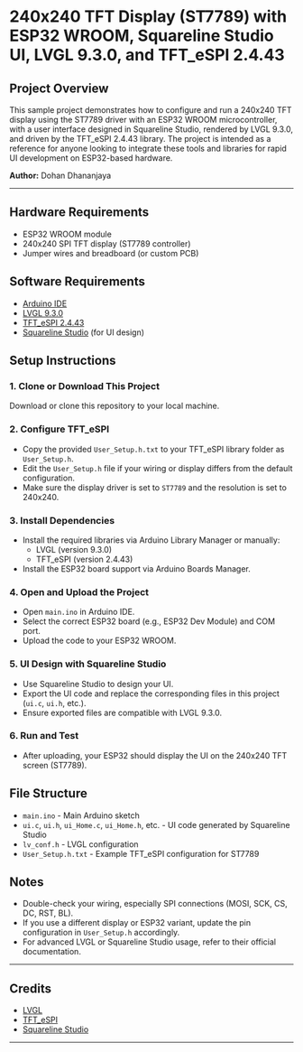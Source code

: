 # 240x240 TFT Display (ST7789) with ESP32 WROOM, Squareline Studio UI, LVGL 9.3.0, and TFT_eSPI 2.4.43

## Project Overview

This sample project demonstrates how to configure and run a 240x240 TFT display using the ST7789 driver with an ESP32 WROOM microcontroller, with a user interface designed in Squareline Studio, rendered by LVGL 9.3.0, and driven by the TFT_eSPI 2.4.43 library. The project is intended as a reference for anyone looking to integrate these tools and libraries for rapid UI development on ESP32-based hardware.

**Author:** Dohan Dhananjaya

---

## Hardware Requirements
- ESP32 WROOM module
- 240x240 SPI TFT display (ST7789 controller)
- Jumper wires and breadboard (or custom PCB)

## Software Requirements
- [Arduino IDE](https://www.arduino.cc/en/software)
- [LVGL 9.3.0](https://github.com/lvgl/lvgl/releases/tag/v9.3.0)
- [TFT_eSPI 2.4.43](https://github.com/Bodmer/TFT_eSPI/releases/tag/2.4.43)
- [Squareline Studio](https://squareline.io/) (for UI design)

## Setup Instructions

### 1. Clone or Download This Project
Download or clone this repository to your local machine.

### 2. Configure TFT_eSPI
- Copy the provided `User_Setup.h.txt` to your TFT_eSPI library folder as `User_Setup.h`.
- Edit the `User_Setup.h` file if your wiring or display differs from the default configuration.
- Make sure the display driver is set to `ST7789` and the resolution is set to 240x240.

### 3. Install Dependencies
- Install the required libraries via Arduino Library Manager or manually:
  - LVGL (version 9.3.0)
  - TFT_eSPI (version 2.4.43)
- Install the ESP32 board support via Arduino Boards Manager.

### 4. Open and Upload the Project
- Open `main.ino` in Arduino IDE.
- Select the correct ESP32 board (e.g., ESP32 Dev Module) and COM port.
- Upload the code to your ESP32 WROOM.

### 5. UI Design with Squareline Studio
- Use Squareline Studio to design your UI.
- Export the UI code and replace the corresponding files in this project (`ui.c`, `ui.h`, etc.).
- Ensure exported files are compatible with LVGL 9.3.0.

### 6. Run and Test
- After uploading, your ESP32 should display the UI on the 240x240 TFT screen (ST7789).

## File Structure
- `main.ino` - Main Arduino sketch
- `ui.c`, `ui.h`, `ui_Home.c`, `ui_Home.h`, etc. - UI code generated by Squareline Studio
- `lv_conf.h` - LVGL configuration
- `User_Setup.h.txt` - Example TFT_eSPI configuration for ST7789

## Notes
- Double-check your wiring, especially SPI connections (MOSI, SCK, CS, DC, RST, BL).
- If you use a different display or ESP32 variant, update the pin configuration in `User_Setup.h` accordingly.
- For advanced LVGL or Squareline Studio usage, refer to their official documentation.

---

## Credits
- [LVGL](https://lvgl.io/)
- [TFT_eSPI](https://github.com/Bodmer/TFT_eSPI)
- [Squareline Studio](https://squareline.io/)

---